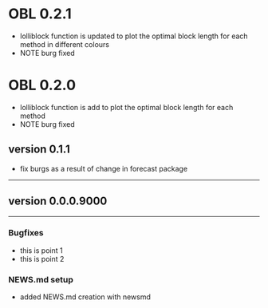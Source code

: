 # OBL 0.2.1

- lolliblock function is updated to plot the optimal block length for each method in different colours
- NOTE burg fixed

# OBL 0.2.0

- lolliblock function is add to plot the optimal block length for each method
- NOTE burg fixed

## version 0.1.1

- fix burgs as a result of change in forecast package

---


## version 0.0.0.9000

---


### Bugfixes

- this is point 1
- this is point 2

### NEWS.md setup

- added NEWS.md creation with newsmd

